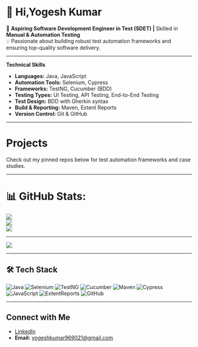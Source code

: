 <h1>👋 Hi,Yogesh Kumar</h1>

🚀 __Aspiring Software Development Engineer in Test (SDET) |__ Skilled in __Manual & Automation Testing__  
 💡 Passionate about building robust test automation frameworks and ensuring top-quality software delivery.
***
**Technical Skills**

- __Languages:__ Java, JavaScript
- __Automation Tools:__ Selenium, Cypress
- __Frameworks:__ TestNG, Cucumber (BDD)
- __Testing Types:__ UI Testing, API Testing, End-to-End Testing
- __Test Design:__ BDD with Gherkin syntax
- __Build & Reporting:__ Maven, Extent Reports
- __Version Control:__ Git & GitHub

***
# Projects

Check out my pinned repos below for test automation frameworks and case studies.
***
# 📊 GitHub Stats:
![](https://github-readme-stats.vercel.app/api?username=Yogesh36k&theme=merko&hide_border=false&include_all_commits=false&count_private=false)<br/>
![](https://nirzak-streak-stats.vercel.app/?user=Yogesh36k&theme=merko&hide_border=false)<br/>
![](https://github-readme-stats.vercel.app/api/top-langs/?username=Yogesh36k&theme=merko&hide_border=false&include_all_commits=false&count_private=false&layout=compact)

---
[![](https://visitcount.itsvg.in/api?id=Yogesh36k&icon=0&color=0)](https://visitcount.itsvg.in)

<!-- Proudly created with GPRM ( https://gprm.itsvg.in ) -->
***
## 🛠 Tech Stack
![Java](https://img.shields.io/badge/Java-007396?style=for-the-badge&logo=openjdk&logoColor=white)
![Selenium](https://img.shields.io/badge/Selenium-43B02A?style=for-the-badge&logo=selenium&logoColor=white)
![TestNG](https://img.shields.io/badge/TestNG-FF6C37?style=for-the-badge&logo=testng&logoColor=white)
![Cucumber](https://img.shields.io/badge/Cucumber-23D96C?style=for-the-badge&logo=cucumber&logoColor=white)
![Maven](https://img.shields.io/badge/Maven-C71A36?style=for-the-badge&logo=apachemaven&logoColor=white)
![Cypress](https://img.shields.io/badge/Cypress-17202C?style=for-the-badge&logo=cypress&logoColor=white)
![JavaScript](https://img.shields.io/badge/JavaScript-F7DF1E?style=for-the-badge&logo=javascript&logoColor=black)
![ExtentReports](https://img.shields.io/badge/Extent_Reports-000000?style=for-the-badge&logo=reportlab&logoColor=white)
![GitHub](https://img.shields.io/badge/GitHub-181717?style=for-the-badge&logo=github&logoColor=white)
***
## Connect with Me
- [LinkedIn](https://www.linkedin.com/in/yogesh-kumar-107782321/)
- __Email:__ yogeshkumar969021@gmail.com


<!---

--->



